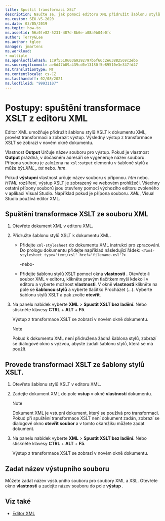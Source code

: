 ```yaml
---
title: Spustit transformaci XSLT
description: Naučte se, jak pomocí editoru XML přidružit šablonu stylů XSLT k dokumentu XML, provést transformaci XSLT a zobrazit výstup.
ms.custom: SEO-VS-2020
ms.date: 03/05/2019
ms.topic: how-to
ms.assetid: 56a0fe82-5231-487d-8b6e-a08a9b04e0fc
author: TerryGLee
ms.author: tglee
manager: jmartens
ms.workload:
- multiple
ms.openlocfilehash: 1c9f5510603a9292797b6f66c2e63882569c2eb6
ms.sourcegitcommit: ae6d47b09a439cd0e13180f5e89510e3e347fd47
ms.translationtype: MT
ms.contentlocale: cs-CZ
ms.lasthandoff: 02/08/2021
ms.locfileid: "99931107"
---
```

# <a name="how-to-execute-an-xslt-transformation-from-the-xml-editor"></a>Postupy: spuštění transformace XSLT z editoru XML

Editor XML umožňuje přidružit šablonu stylů XSLT k dokumentu XML, provést transformaci a zobrazit výstup. Výsledný výstup z transformace XSLT se zobrazí v novém okně dokumentu.

Vlastnost **Output** Určuje název souboru pro výstup. Pokud je vlastnost **Output** prázdná, v dočasném adresáři se vygeneruje název souboru. Přípona souboru je založena na `xsl:output` elementu v šabloně stylů a může být.*XML*,. *txt* nebo. *htm*.

Pokud **výstupní** vlastnost určuje název souboru s příponou. *htm* nebo. *HTML* rozšíření, výstup XSLT je zobrazený ve webovém prohlížeči. Všechny ostatní přípony souborů jsou otevřeny pomocí výchozího editoru zvoleného v aplikaci Visual Studio. Například pokud je přípona souboru. *XML*, Visual Studio používá editor XML.

## <a name="execute-an-xslt-transformation-from-an-xml-file"></a>Spuštění transformace XSLT ze souboru XML

1. Otevřete dokument XML v editoru XML.

2. Přidružte šablonu stylů XSLT k dokumentu XML.

    - Přidejte `xml-stylesheet` do dokumentu XML instrukci pro zpracování. Do prologu dokumentu přidejte například následující řádek: `<?xml-stylesheet type='text/xsl' href='filename.xsl'?>`

       -nebo-

    - Přidejte šablonu stylů XSLT pomocí okna **vlastnosti** . Otevřete-li soubor XML v editoru, klikněte pravým tlačítkem myši kdekoli v editoru a vyberte možnost **vlastnosti**. V okně **vlastnosti** klikněte na pole se **šablonou stylů** a vyberte tlačítko Procházet (...). Vyberte šablonu stylů XSLT a pak zvolte **otevřít**.

3. Na panelu nabídek vyberte **XML**  >  **Spustit XSLT bez ladění**. Nebo stiskněte klávesy **CTRL** + **ALT** + **F5**.

   Výstup z transformace XSLT se zobrazí v novém okně dokumentu.

   > [!NOTE]
   > Pokud k dokumentu XML není přidružena žádná šablona stylů, zobrazí se dialogové okno s výzvou, abyste zadali šablonu stylů, která se má použít.

## <a name="execute-an-xslt-transformation-from-an-xslt-style-sheet"></a>Provede transformaci XSLT ze šablony stylů XSLT.

1. Otevřete šablonu stylů XSLT v editoru XML.

2. Zadejte dokument XML do pole **vstup** v okně **vlastností** dokumentu.

   > [!NOTE]
   > Dokument XML je vstupní dokument, který se používá pro transformaci. Pokud při spuštění transformace XSLT není dokument zadán, zobrazí se dialogové okno **otevřít soubor** a v tomto okamžiku můžete zadat dokument.

3. Na panelu nabídek vyberte **XML**  >  **Spustit XSLT bez ladění**. Nebo stiskněte klávesy **CTRL** + **ALT** + **F5**.

   Výstup z transformace XSLT se zobrazí v novém okně dokumentu.

## <a name="specify-an-output-file-name"></a>Zadat název výstupního souboru

Můžete zadat název výstupního souboru pro soubory XML a XSL. Otevřete okno **vlastnosti** a zadejte název souboru do pole **výstup** .

## <a name="see-also"></a>Viz také

- [Editor XML](../xml-tools/xml-editor.md)
